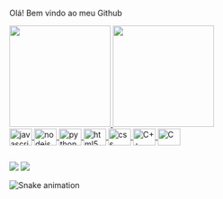 Olá! Bem vindo ao meu Github


<div>
  <a href="https://github.com/Leonardo-KF">
  <img height="180em" src="https://github-readme-stats.vercel.app/api?username=Leonardo-KF&show_icons=true&theme=tokyonight&include_all_commits=true&count_private=true"/>
  <img height="180em" src="https://github-readme-stats.vercel.app/api/top-langs/?username=Leonardo-KF&layout=compact&langs_count=7&theme=tokyonight"/>
</div>
  
<div>
  <img align="center" height="30" width="40" alt="javascript" src="https://cdn.jsdelivr.net/gh/devicons/devicon/icons/javascript/javascript-original.svg" />
  <img align="center" height="30" width="40" alt="nodejs" src="https://cdn.jsdelivr.net/gh/devicons/devicon/icons/nodejs/nodejs-original.svg" />
  <img align="center" height="30" width="40" alt="python" src="https://cdn.jsdelivr.net/gh/devicons/devicon/icons/python/python-original.svg" />
  <img align="center" height="30" width="40" alt="html5" src="https://cdn.jsdelivr.net/gh/devicons/devicon/icons/html5/html5-original.svg" />
  <img align="center" height="30" width="40" alt="css" src="https://cdn.jsdelivr.net/gh/devicons/devicon/icons/css3/css3-original.svg" />
  <img align="center" height="30" width="40" alt="C++" src="https://cdn.jsdelivr.net/gh/devicons/devicon/icons/cplusplus/cplusplus-original.svg" />
  <img align="center" height="30" width="40" alt="C" src="https://cdn.jsdelivr.net/gh/devicons/devicon/icons/c/c-original.svg" />
</div>

##
  
<div>
  <a href="mailto:lkf352@gmail.com" target="_blank"><img src="https://img.shields.io/badge/Gmail-D14836?style=for-the-badge&logo=gmail&logoColor=white"></a>
  <a href="https://www.linkedin.com/in/leonardo-kf/" target="_blank"><img src="https://img.shields.io/badge/LinkedIn-0077B5?style=for-the-badge&logo=linkedin&logoColor=white"></a>
</div>
  
  ![Snake animation](https://github.com/Leonardo-KF/Leonardo-KF/blob/output/github-contribution-grid-snake.svg)

